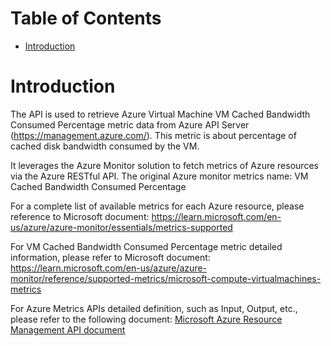 # Table of Contents
- [Introduction](#introduction)


# Introduction <a name="introduction"></a>
The API is used to retrieve Azure Virtual Machine VM Cached Bandwidth Consumed Percentage metric data from Azure API Server (https://management.azure.com/). This metric is about percentage of cached disk bandwidth consumed by the VM.



It leverages the Azure Monitor solution to fetch metrics of Azure resources via the Azure RESTful API. The original Azure monitor metrics name: VM Cached Bandwidth Consumed Percentage



For a complete list of available metrics for each Azure resource, please reference to Microsoft document: https://learn.microsoft.com/en-us/azure/azure-monitor/essentials/metrics-supported 

For VM Cached Bandwidth Consumed Percentage metric detailed information, please refer to Microsoft document: https://learn.microsoft.com/en-us/azure/azure-monitor/reference/supported-metrics/microsoft-compute-virtualmachines-metrics

For Azure Metrics APIs detailed definition, such as Input, Output, etc., please refer to the following document:
[Microsoft Azure Resource Management API document](https://learn.microsoft.com/en-us/rest/api/monitor/metrics/list?view=rest-monitor-2023-10-01&tabs=HTTP)
